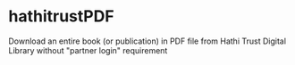 # hathitrustPDF
Download an entire book (or publication) in PDF file from Hathi Trust Digital Library without "partner login" requirement
